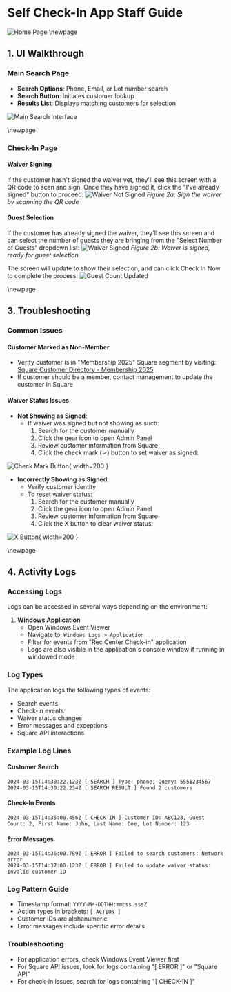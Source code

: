 # Self Check-In App Staff Guide

![Home Page](public/main-page.png)
\newpage

## 1. UI Walkthrough

### Main Search Page
- **Search Options**: Phone, Email, or Lot number search
- **Search Button**: Initiates customer lookup
- **Results List**: Displays matching customers for selection

![Main Search Interface](public/search-interface.png)

\newpage

### Check-In Page

#### Waiver Signing
If the customer hasn't signed the waiver yet, they'll see this screen with a QR code to scan and sign. Once they have signed it, click the "I've already signed" button to proceed:
![Waiver Not Signed](public/member-nowaiversigned.png)
*Figure 2a: Sign the waiver by scanning the QR code*

#### Guest Selection
If the customer has already signed the waiver, they'll see this screen and can select the number of guests they are bringing from the "Select Number of Guests" dropdown list:
![Waiver Signed](public/member-waiversigned.png)
*Figure 2b: Waiver is signed, ready for guest selection*

The screen will update to show their selection, and can click Check In Now to complete the process:
![Guest Count Updated](public/check-in-2.png)

\newpage
## 3. Troubleshooting

### Common Issues

#### Customer Marked as Non-Member
- Verify customer is in "Membership 2025" Square segment by visiting:
  [Square Customer Directory - Membership 2025](https://app.squareup.com/dashboard/customers/directory/Membership%25202025-gv2:VCB62KZ83D27SADBCX65FGJ5N0)
- If customer should be a member, contact management to update the customer in Square

#### Waiver Status Issues
- **Not Showing as Signed**: 
  - If waiver was signed but not showing as such:
    1. Search for the customer manually
    2. Click the gear icon to open Admin Panel
    3. Review customer information from Square
    4. Click the check mark (✓) button to set waiver as signed:

![Check Mark Button](public/admin-view-2.png){ width=200 }

- **Incorrectly Showing as Signed**:
  - Verify customer identity
  - To reset waiver status:
    1. Search for the customer manually
    2. Click the gear icon to open Admin Panel
    3. Review customer information from Square
    4. Click the X button to clear waiver status:

![X Button](public/admin-view-1.png){ width=200 }

\newpage
## 4. Activity Logs

### Accessing Logs
Logs can be accessed in several ways depending on the environment:

1. **Windows Application**
   - Open Windows Event Viewer
   - Navigate to: `Windows Logs > Application`
   - Filter for events from "Rec Center Check-in" application
   - Logs are also visible in the application's console window if running in windowed mode

### Log Types
The application logs the following types of events:
- Search events
- Check-in events
- Waiver status changes
- Error messages and exceptions
- Square API interactions

### Example Log Lines

#### Customer Search
```
2024-03-15T14:30:22.123Z [ SEARCH ] Type: phone, Query: 5551234567
2024-03-15T14:30:22.234Z [ SEARCH RESULT ] Found 2 customers
```

#### Check-In Events
```
2024-03-15T14:35:00.456Z [ CHECK-IN ] Customer ID: ABC123, Guest Count: 2, First Name: John, Last Name: Doe, Lot Number: 123
```

#### Error Messages
```
2024-03-15T14:36:00.789Z [ ERROR ] Failed to search customers: Network error
2024-03-15T14:37:00.123Z [ ERROR ] Failed to update waiver status: Invalid customer ID
```

### Log Pattern Guide
- Timestamp format: `YYYY-MM-DDTHH:mm:ss.sssZ`
- Action types in brackets: `[ ACTION ]`
- Customer IDs are alphanumeric
- Error messages include specific error details

### Troubleshooting
- For application errors, check Windows Event Viewer first
- For Square API issues, look for logs containing "[ ERROR ]" or "Square API"
- For check-in issues, search for logs containing "[ CHECK-IN ]"
